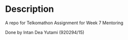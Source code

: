 # Description

A repo for Telkomathon Assignment for Week 7 Mentoring

Done by Intan Dea Yutami (920294/15)
